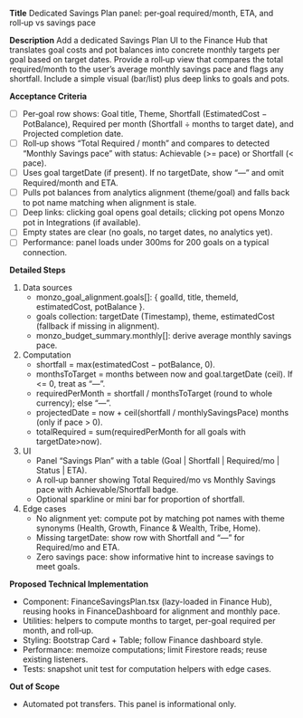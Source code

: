 **Title**
Dedicated Savings Plan panel: per‑goal required/month, ETA, and roll‑up vs savings pace

**Description**
Add a dedicated Savings Plan UI to the Finance Hub that translates goal costs and pot balances into concrete monthly targets per goal based on target dates. Provide a roll‑up view that compares the total required/month to the user’s average monthly savings pace and flags any shortfall. Include a simple visual (bar/list) plus deep links to goals and pots.

**Acceptance Criteria**
- [ ] Per‑goal row shows: Goal title, Theme, Shortfall (EstimatedCost − PotBalance), Required per month (Shortfall ÷ months to target date), and Projected completion date.
- [ ] Roll‑up shows “Total Required / month” and compares to detected “Monthly Savings pace” with status: Achievable (>= pace) or Shortfall (< pace).
- [ ] Uses goal targetDate (if present). If no targetDate, show “—” and omit Required/month and ETA.
- [ ] Pulls pot balances from analytics alignment (theme/goal) and falls back to pot name matching when alignment is stale.
- [ ] Deep links: clicking goal opens goal details; clicking pot opens Monzo pot in Integrations (if available).
- [ ] Empty states are clear (no goals, no target dates, no analytics yet).
- [ ] Performance: panel loads under 300ms for 200 goals on a typical connection.

**Detailed Steps**
1. Data sources
   - monzo_goal_alignment.goals[]: { goalId, title, themeId, estimatedCost, potBalance }.
   - goals collection: targetDate (Timestamp), theme, estimatedCost (fallback if missing in alignment).
   - monzo_budget_summary.monthly[]: derive average monthly savings pace.
2. Computation
   - shortfall = max(estimatedCost − potBalance, 0).
   - monthsToTarget = months between now and goal.targetDate (ceil). If <= 0, treat as “—”.
   - requiredPerMonth = shortfall / monthsToTarget (round to whole currency); else “—”.
   - projectedDate = now + ceil(shortfall / monthlySavingsPace) months (only if pace > 0).
   - totalRequired = sum(requiredPerMonth for all goals with targetDate>now).
3. UI
   - Panel “Savings Plan” with a table (Goal | Shortfall | Required/mo | Status | ETA).
   - A roll‑up banner showing Total Required/mo vs Monthly Savings pace with Achievable/Shortfall badge.
   - Optional sparkline or mini bar for proportion of shortfall.
4. Edge cases
   - No alignment yet: compute pot by matching pot names with theme synonyms (Health, Growth, Finance & Wealth, Tribe, Home).
   - Missing targetDate: show row with Shortfall and “—” for Required/mo and ETA.
   - Zero savings pace: show informative hint to increase savings to meet goals.

**Proposed Technical Implementation**
- Component: FinanceSavingsPlan.tsx (lazy-loaded in Finance Hub), reusing hooks in FinanceDashboard for alignment and monthly pace.
- Utilities: helpers to compute months to target, per-goal required per month, and roll‑up.
- Styling: Bootstrap Card + Table; follow Finance dashboard style.
- Performance: memoize computations; limit Firestore reads; reuse existing listeners.
- Tests: snapshot unit test for computation helpers with edge cases.

**Out of Scope**
- Automated pot transfers. This panel is informational only.

